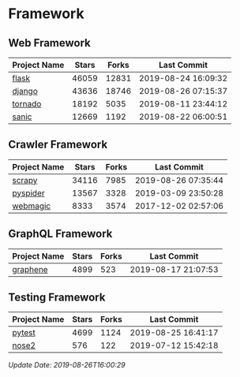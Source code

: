 # Framework

## Web Framework

| Project Name | Stars | Forks | Last Commit |
| ------------ | ----- | ----- | ----------- |
| [flask](https://github.com/pallets/flask) | 46059 | 12831 | 2019-08-24 16:09:32 |
| [django](https://github.com/django/django) | 43636 | 18746 | 2019-08-26 07:15:37 |
| [tornado](https://github.com/tornadoweb/tornado) | 18192 | 5035 | 2019-08-11 23:44:12 |
| [sanic](https://github.com/huge-success/sanic) | 12669 | 1192 | 2019-08-22 06:00:51 |

## Crawler Framework

| Project Name | Stars | Forks | Last Commit |
| ------------ | ----- | ----- | ----------- |
| [scrapy](https://github.com/scrapy/scrapy) | 34116 | 7985 | 2019-08-26 07:35:44 |
| [pyspider](https://github.com/binux/pyspider) | 13567 | 3328 | 2019-03-09 23:50:28 |
| [webmagic](https://github.com/code4craft/webmagic) | 8333 | 3574 | 2017-12-02 02:57:06 |

## GraphQL Framework

| Project Name | Stars | Forks | Last Commit |
| ------------ | ----- | ----- | ----------- |
| [graphene](https://github.com/graphql-python/graphene) | 4899 | 523 | 2019-08-17 21:07:53 |

## Testing Framework

| Project Name | Stars | Forks | Last Commit |
| ------------ | ----- | ----- | ----------- |
| [pytest](https://github.com/pytest-dev/pytest) | 4699 | 1124 | 2019-08-25 16:41:17 |
| [nose2](https://github.com/nose-devs/nose2) | 576 | 122 | 2019-07-12 15:42:18 |

*Update Date: 2019-08-26T16:00:29*